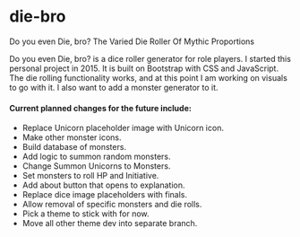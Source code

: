 # die-bro
Do you even Die, bro? The Varied Die Roller Of Mythic Proportions

<p>Do you even Die, bro? is a dice roller generator for role players. I started this personal project in 2015. It is built on Bootstrap with CSS and JavaScript. The die rolling functionality works, and at this point I am working on visuals to go with it. I also want to add a monster generator to it.</p>

#### Current planned changes for the future include:
* Replace Unicorn placeholder image with Unicorn icon.
* Make other monster icons.
* Build database of monsters. 
* Add logic to summon random monsters.
* Change Summon Unicorns to Monsters.
* Set monsters to roll HP and Initiative.
* Add about button that opens to explanation.
* Replace dice image placeholders with finals.
* Allow removal of specific monsters and die rolls.
* Pick a theme to stick with for now.
* Move all other theme dev into separate branch.
